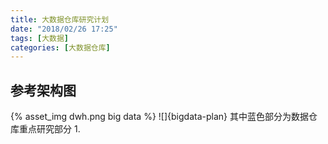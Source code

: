 ```yaml
---
title: 大数据仓库研究计划
date: "2018/02/26 17:25"
tags: [大数据]
categories: [大数据仓库]
---
```


## 参考架构图
{% asset_img dwh.png big data %}
![]{bigdata-plan}
其中蓝色部分为数据仓库重点研究部分
1. 


